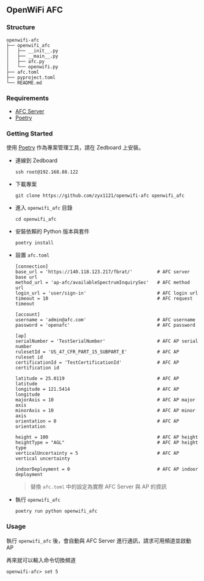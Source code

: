 ## OpenWiFi AFC

### Structure

```
openwifi-afc
├── openwifi_afc
│   ├── __init__.py
│   ├── __main__.py
│   ├── afc.py
│   └── openwifi.py
├── afc.toml
├── pyproject.toml
└── README.md
```

### Requirements

- [AFC Server](https://github.com/open-afc-project/openafc)
- [Poetry](https://github.com/python-poetry/poetry)

### Getting Started

使用 [Poetry](https://github.com/python-poetry/poetry) 作為專案管理工具，請在 Zedboard 上安裝。

- 連線到 Zedboard
  ```bash!
  ssh root@192.168.88.122
  ```

- 下載專案
  ```bash!
  git clone https://github.com/zyx1121/openwifi-afc openwifi_afc
  ```

- 進入 `openwifi_afc` 目錄
  ```bash!
  cd openwifi_afc
  ```

- 安裝依賴的 Python 版本與套件
  ```bash!
  poetry install
  ```

- 設置 `afc.toml`
  ```toml=
  [connection]
  base_url = 'https://140.118.123.217/fbrat/'         # AFC server base url
  method_url = 'ap-afc/availableSpectrumInquirySec'   # AFC method url
  login_url = 'user/sign-in'                          # AFC login url
  timeout = 10                                        # AFC request timeout

  [account]
  username = 'admin@afc.com'                          # AFC username
  password = 'openafc'                                # AFC password

  [ap]
  serialNumber = 'TestSerialNumber'                   # AFC AP serial number
  rulesetId = 'US_47_CFR_PART_15_SUBPART_E'           # AFC AP ruleset id
  certificationId = 'TestCertificationId'             # AFC AP certification id

  latitude = 25.0119                                  # AFC AP latitude
  longitude = 121.5414                                # AFC AP longitude
  majorAxis = 10                                      # AFC AP major axis
  minorAxis = 10                                      # AFC AP minor axis
  orientation = 0                                     # AFC AP orientation

  height = 100                                        # AFC AP height
  heightType = "AGL"                                  # AFC AP height type
  verticalUncertainty = 5                             # AFC AP vertical uncertainty

  indoorDeployment = 0                                # AFC AP indoor deployment
  ```
  > 替換 `afc.toml` 中的設定為實際 AFC Server 與 AP 的資訊

- 執行 `openwifi_afc`
  ```bash!
  poetry run python openwifi_afc
  ```
### Usage

執行 `openwifi_afc` 後，會自動與 AFC Server 進行通訊，請求可用頻道並啟動 AP

再來就可以輸入命令切換頻道

```bash!
openwifi-afc> set 5
```

